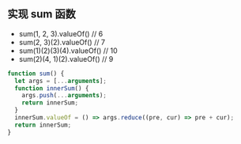 ## 实现 sum 函数

- sum(1, 2, 3).valueOf() // 6
- sum(2, 3)(2).valueOf() // 7
- sum(1)(2)(3)(4).valueOf() // 10
- sum(2)(4, 1)(2).valueOf() // 9

```javascript
function sum() {
  let args = [...arguments];
  function innerSum() {
    args.push(...arguments);
    return innerSum;
  }
  innerSum.valueOf = () => args.reduce((pre, cur) => pre + cur);
  return innerSum;
}
```
